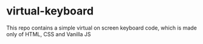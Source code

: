 # virtual-keyboard
This repo contains a simple virtual on screen keyboard code, which is made only of HTML, CSS and Vanilla JS
